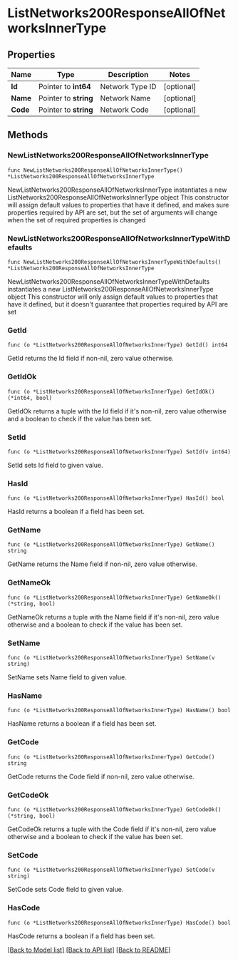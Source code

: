 # ListNetworks200ResponseAllOfNetworksInnerType

## Properties

Name | Type | Description | Notes
------------ | ------------- | ------------- | -------------
**Id** | Pointer to **int64** | Network Type ID | [optional] 
**Name** | Pointer to **string** | Network Name | [optional] 
**Code** | Pointer to **string** | Network Code | [optional] 

## Methods

### NewListNetworks200ResponseAllOfNetworksInnerType

`func NewListNetworks200ResponseAllOfNetworksInnerType() *ListNetworks200ResponseAllOfNetworksInnerType`

NewListNetworks200ResponseAllOfNetworksInnerType instantiates a new ListNetworks200ResponseAllOfNetworksInnerType object
This constructor will assign default values to properties that have it defined,
and makes sure properties required by API are set, but the set of arguments
will change when the set of required properties is changed

### NewListNetworks200ResponseAllOfNetworksInnerTypeWithDefaults

`func NewListNetworks200ResponseAllOfNetworksInnerTypeWithDefaults() *ListNetworks200ResponseAllOfNetworksInnerType`

NewListNetworks200ResponseAllOfNetworksInnerTypeWithDefaults instantiates a new ListNetworks200ResponseAllOfNetworksInnerType object
This constructor will only assign default values to properties that have it defined,
but it doesn't guarantee that properties required by API are set

### GetId

`func (o *ListNetworks200ResponseAllOfNetworksInnerType) GetId() int64`

GetId returns the Id field if non-nil, zero value otherwise.

### GetIdOk

`func (o *ListNetworks200ResponseAllOfNetworksInnerType) GetIdOk() (*int64, bool)`

GetIdOk returns a tuple with the Id field if it's non-nil, zero value otherwise
and a boolean to check if the value has been set.

### SetId

`func (o *ListNetworks200ResponseAllOfNetworksInnerType) SetId(v int64)`

SetId sets Id field to given value.

### HasId

`func (o *ListNetworks200ResponseAllOfNetworksInnerType) HasId() bool`

HasId returns a boolean if a field has been set.

### GetName

`func (o *ListNetworks200ResponseAllOfNetworksInnerType) GetName() string`

GetName returns the Name field if non-nil, zero value otherwise.

### GetNameOk

`func (o *ListNetworks200ResponseAllOfNetworksInnerType) GetNameOk() (*string, bool)`

GetNameOk returns a tuple with the Name field if it's non-nil, zero value otherwise
and a boolean to check if the value has been set.

### SetName

`func (o *ListNetworks200ResponseAllOfNetworksInnerType) SetName(v string)`

SetName sets Name field to given value.

### HasName

`func (o *ListNetworks200ResponseAllOfNetworksInnerType) HasName() bool`

HasName returns a boolean if a field has been set.

### GetCode

`func (o *ListNetworks200ResponseAllOfNetworksInnerType) GetCode() string`

GetCode returns the Code field if non-nil, zero value otherwise.

### GetCodeOk

`func (o *ListNetworks200ResponseAllOfNetworksInnerType) GetCodeOk() (*string, bool)`

GetCodeOk returns a tuple with the Code field if it's non-nil, zero value otherwise
and a boolean to check if the value has been set.

### SetCode

`func (o *ListNetworks200ResponseAllOfNetworksInnerType) SetCode(v string)`

SetCode sets Code field to given value.

### HasCode

`func (o *ListNetworks200ResponseAllOfNetworksInnerType) HasCode() bool`

HasCode returns a boolean if a field has been set.


[[Back to Model list]](../README.md#documentation-for-models) [[Back to API list]](../README.md#documentation-for-api-endpoints) [[Back to README]](../README.md)


